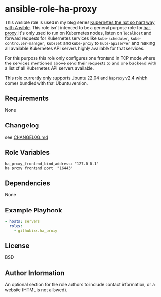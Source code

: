 <!--
Copyright (C) 2023 Robert Wimmer
SPDX-License-Identifier: GPL-3.0-or-later
-->

ansible-role-ha-proxy
=====================

This Ansible role is used in my blog series [Kubernetes the not so hard way with Ansible](https://www.tauceti.blog/posts/kubernetes-the-not-so-hard-way-with-ansible-the-basics/). This role isn't intended to be a general purpose role for [ha-proxy](http://www.haproxy.org). It's only used to run on Kubernetes nodes, listen on `localhost` and forward requests for Kubernetes services like  `kube-scheduler`, `kube-controller-manager`, `kubelet` and `kube-proxy` to `kube-apiserver` and making all available Kubernetes API servers highly available for that services.

For this purpose this role only configures one frontend in TCP mode where the services mentioned above send their requests to and one backend with a list of all Kubernetes API servers available.

This role currently only supports Ubuntu 22.04 and `haproxy` v2.4 which comes bundled with that Ubuntu version.

Requirements
------------

None

Changelog
---------

see [CHANGELOG.md](https://github.com/githubixx/ansible-role-haproxy/blob/master/CHANGELOG.md)

Role Variables
--------------

```
ha_proxy_frontend_bind_address: "127.0.0.1"
ha_proxy_frontend_port: "16443"
```

Dependencies
------------

None

Example Playbook
----------------

```yaml
- hosts: servers
  roles:
    - githubixx.ha_proxy
```

License
-------

BSD

Author Information
------------------

An optional section for the role authors to include contact information, or a website (HTML is not allowed).
